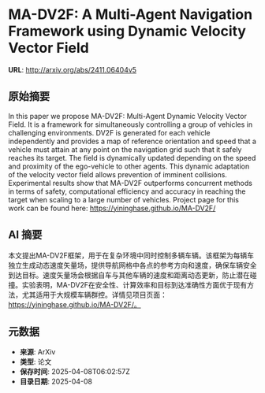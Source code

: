# MA-DV2F: A Multi-Agent Navigation Framework using Dynamic Velocity Vector Field

**URL**: http://arxiv.org/abs/2411.06404v5

## 原始摘要

In this paper we propose MA-DV2F: Multi-Agent Dynamic Velocity Vector Field.
It is a framework for simultaneously controlling a group of vehicles in
challenging environments. DV2F is generated for each vehicle independently and
provides a map of reference orientation and speed that a vehicle must attain at
any point on the navigation grid such that it safely reaches its target. The
field is dynamically updated depending on the speed and proximity of the
ego-vehicle to other agents. This dynamic adaptation of the velocity vector
field allows prevention of imminent collisions. Experimental results show that
MA-DV2F outperforms concurrent methods in terms of safety, computational
efficiency and accuracy in reaching the target when scaling to a large number
of vehicles. Project page for this work can be found here:
https://yininghase.github.io/MA-DV2F/


## AI 摘要

本文提出MA-DV2F框架，用于在复杂环境中同时控制多辆车辆。该框架为每辆车独立生成动态速度矢量场，提供导航网格中各点的参考方向和速度，确保车辆安全到达目标。速度矢量场会根据自车与其他车辆的速度和距离动态更新，防止潜在碰撞。实验表明，MA-DV2F在安全性、计算效率和目标到达准确性方面优于现有方法，尤其适用于大规模车辆群控。详情见项目页面：https://yininghase.github.io/MA-DV2F/。

## 元数据

- **来源**: ArXiv
- **类型**: 论文
- **保存时间**: 2025-04-08T06:02:57Z
- **目录日期**: 2025-04-08

